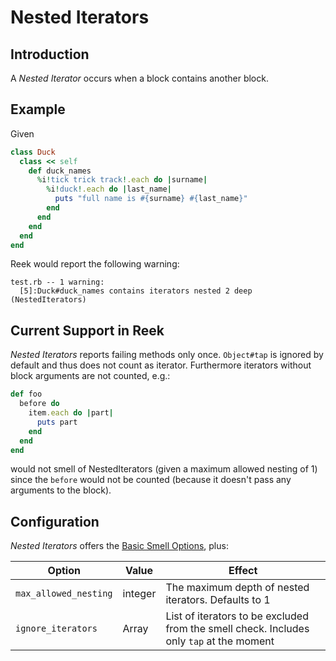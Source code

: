 # Nested Iterators

## Introduction

A _Nested Iterator_ occurs when a block contains another block.

## Example

Given

```Ruby
class Duck
  class << self
    def duck_names
      %i!tick trick track!.each do |surname|
        %i!duck!.each do |last_name|
          puts "full name is #{surname} #{last_name}"
        end
      end
    end
  end
end
```

Reek would report the following warning:

```
test.rb -- 1 warning:
  [5]:Duck#duck_names contains iterators nested 2 deep (NestedIterators)
```

## Current Support in Reek

_Nested Iterators_ reports failing methods only once.
`Object#tap` is ignored by default and thus does not count as iterator.
Furthermore iterators without block arguments are not counted, e.g.:


```Ruby
def foo
  before do
    item.each do |part|
      puts part
    end
  end
end
```

would not smell of NestedIterators (given a maximum allowed nesting of 1) since the
`before` would not be counted (because it doesn't pass any arguments to the block).

## Configuration

_Nested Iterators_ offers the [Basic Smell Options](Basic-Smell-Options.md), plus:

| Option                | Value   | Effect  |
| ----------------------|---------|---------|
| `max_allowed_nesting` | integer | The maximum depth of nested iterators. Defaults to 1 |
| `ignore_iterators`    | Array   | List of iterators to be excluded from the smell check. Includes only `tap` at the moment|
